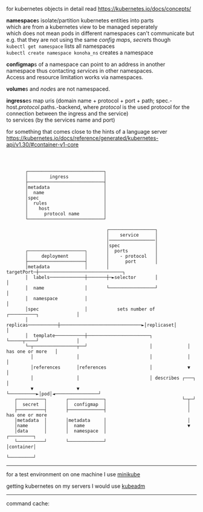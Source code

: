 for kubernetes objects in detail read https://kubernetes.io/docs/concepts/

**namespace**s isolate/partition kubernetes entities into parts  
  which are from a kubernetes view to be managed seperately  
  which does not mean pods in different namespaces can't communicate but  
  e.g. that they are not using the same *config map*s, *secret*s though  
`kubectl get namespace` lists all namespaces  
`kubectl create namespace konoha_ns` creates a namespace  

**configmap**s of a namespace can point to an address in another  
namespace thus contacting *service*s in other namespaces.  
Access and resource limitation works via namespaces.  

**volume**s and *node*s are not namespaced.  

**ingress**es map uris (domain name + protocol + port + path; spec.-host.*protocol*.paths.-backend, where *protocol* is the used protocol for the connection between the ingress and the service)  
to services (by the services name and port)

for something that comes close to the hints of a language server  
https://kubernetes.io/docs/reference/generated/kubernetes-api/v1.30/#container-v1-core


```asciiart



       ┌────────────────────────────┐
       │        ingress             │
       ├────────────────────────────┤
       │metadata                    │
       │  name                      │
       │spec                        │
       │  rules                     │
       │    host                    │
       │      protocol name         │
       └────────────────────────────┘

                                     ┌─────────────────┐
                                     │    service      │
                                     │─────────────────│
                                     │spec             │
       ┌─────────────────────┐       │  ports          │
       │     deployment      │       │    - protocol   │
       ├─────────────────────┤       │      port       │
       │metadata             │       │      targetPort─┼───────────────────────────────┐
       │  labels─────────────┼───────┼─►selector       │                               │
       │  name               │       └─────────────────┘                               │
       │  namespace          │                                                         │
       │spec                 │           sets number of      ┌──────────┐              │
       │  replicas───────────┼──────────────────────────────►│replicaset│              │
       │  template───────────┼───────────────────────┐       └─────┬────┘              │
       └─┬────────────────┬──┘                       │             │ has one or more   │
         │                │                          │             │                   │
         │references      │references                │             ▼                   │
         │                │                          │ describes ┌───┐                 │
         ▼                ▼                          └──────────►│pod│◄────────────────┘
   ┌──────────┐       ┌─────────────┐                            └─┬─┘
   │  secret  │       │  configmap  │                              │
   ├──────────┤       ├─────────────┤                              │ has one or more
   │metadata  │       │metadata     │                              │
   │name      │       │  name       │                              ▼
   │data      │       │  namespace  │                          ┌─────────┐
   └──────────┘       └─────────────┘                          │container│
                                                               └─────────┘

```

---

for a test environment on one machine I use [minikube](https://minikube.sigs.k8s.io/docs/start/?arch=%2Flinux%2Fx86-64%2Fstable%2Fbinary+download)

getting kubernetes on my servers I would use [kubeadm](https://kubernetes.io/docs/setup/production-environment/tools/kubeadm/install-kubeadm/)

---

command cache:

